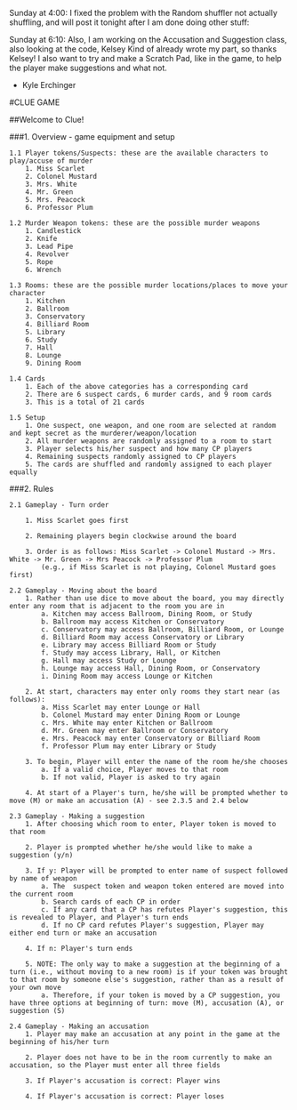 Sunday at 4:00: 
I fixed the problem with the Random shuffler not actually shuffling, and will post it tonight after I am done doing other stuff: 

Sunday at 6:10:
Also, I am working on the Accusation and Suggestion class, also looking at the code, Kelsey Kind of already wrote my part, so thanks Kelsey! I also want to try and make a Scratch Pad, like in the game, to help the player make suggestions and what not. 
 
- Kyle Erchinger


#CLUE GAME

##Welcome to Clue!

###1. Overview - game equipment and setup

	1.1 Player tokens/Suspects: these are the available characters to play/accuse of murder  
		1. Miss Scarlet   
		2. Colonel Mustard   
		3. Mrs. White   
		4. Mr. Green  
		5. Mrs. Peacock   
		6. Professor Plum   

	1.2 Murder Weapon tokens: these are the possible murder weapons  
		1. Candlestick  
		2. Knife  
		3. Lead Pipe  
		4. Revolver  
		5. Rope  
		6. Wrench  

	1.3 Rooms: these are the possible murder locations/places to move your character  
		1. Kitchen   
		2. Ballroom  
		3. Conservatory   
		4. Billiard Room  
		5. Library  
		6. Study  
		7. Hall  
		8. Lounge   
		9. Dining Room  

	1.4 Cards  
		1. Each of the above categories has a corresponding card  
		2. There are 6 suspect cards, 6 murder cards, and 9 room cards  
		3. This is a total of 21 cards  

	1.5 Setup
		1. One suspect, one weapon, and one room are selected at random and kept secret as the murderer/weapon/location
		2. All murder weapons are randomly assigned to a room to start
		3. Player selects his/her suspect and how many CP players
		4. Remaining suspects randomly assigned to CP players
		5. The cards are shuffled and randomly assigned to each player equally

###2. Rules

	2.1 Gameplay - Turn order

		1. Miss Scarlet goes first

		2. Remaining players begin clockwise around the board

		3. Order is as follows: Miss Scarlet -> Colonel Mustard -> Mrs. White -> Mr. Green -> Mrs Peacock -> Professor Plum
			(e.g., if Miss Scarlet is not playing, Colonel Mustard goes first) 

	2.2 Gameplay - Moving about the board
		1. Rather than use dice to move about the board, you may directly enter any room that is adjacent to the room you are in
			a. Kitchen may access Ballroom, Dining Room, or Study
			b. Ballroom may access Kitchen or Conservatory
			c. Conservatory may access Ballroom, Billiard Room, or Lounge
			d. Billiard Room may access Conservatory or Library
			e. Library may access Billiard Room or Study
			f. Study may access Library, Hall, or Kitchen
			g. Hall may access Study or Lounge
			h. Lounge may access Hall, Dining Room, or Conservatory
			i. Dining Room may access Lounge or Kitchen

		2. At start, characters may enter only rooms they start near (as follows):
			a. Miss Scarlet may enter Lounge or Hall
			b. Colonel Mustard may enter Dining Room or Lounge
			c. Mrs. White may enter Kitchen or Ballroom
			d. Mr. Green may enter Ballroom or Conservatory
			e. Mrs. Peacock may enter Conservatory or Billiard Room
			f. Professor Plum may enter Library or Study

		3. To begin, Player will enter the name of the room he/she chooses
			a. If a valid choice, Player moves to that room
			b. If not valid, Player is asked to try again

		4. At start of a Player's turn, he/she will be prompted whether to move (M) or make an accusation (A) - see 2.3.5 and 2.4 below

	2.3 Gameplay - Making a suggestion
		1. After choosing which room to enter, Player token is moved to that room

		2. Player is prompted whether he/she would like to make a suggestion (y/n)

		3. If y: Player will be prompted to enter name of suspect followed by name of weapon
			a. The  suspect token and weapon token entered are moved into the current room
			b. Search cards of each CP in order
			c. If any card that a CP has refutes Player's suggestion, this is revealed to Player, and Player's turn ends
			d. If no CP card refutes Player's suggestion, Player may either end turn or make an accusation

		4. If n: Player's turn ends

		5. NOTE: The only way to make a suggestion at the beginning of a turn (i.e., without moving to a new room) is if your token was brought to that room by someone else's suggestion, rather than as a result of your own move
			a. Therefore, if your token is moved by a CP suggestion, you have three options at beginning of turn: move (M), accusation (A), or suggestion (S)

	2.4 Gameplay - Making an accusation
		1. Player may make an accusation at any point in the game at the beginning of his/her turn

		2. Player does not have to be in the room currently to make an accusation, so the Player must enter all three fields

		3. If Player's accusation is correct: Player wins

		4. If Player's accusation is correct: Player loses